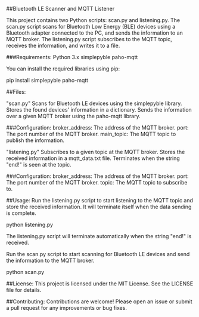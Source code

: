 ##Bluetooth LE Scanner and MQTT Listener

This project contains two Python scripts: scan.py and listening.py.
The scan.py script scans for Bluetooth Low Energy (BLE) devices using a Bluetooth adapter connected to the PC, and sends the information to an MQTT broker.
The listening.py script subscribes to the MQTT topic, receives the information, and writes it to a file.

###Requirements:
Python 3.x
simplepyble
paho-mqtt

You can install the required libraries using pip:

pip install simplepyble paho-mqtt

##Files:

"scan.py"
Scans for Bluetooth LE devices using the simplepyble library.
Stores the found devices' information in a dictionary.
Sends the information over a given MQTT broker using the paho-mqtt library.

###Configuration:
broker_address: The address of the MQTT broker.
port: The port number of the MQTT broker.
main_topic: The MQTT topic to publish the information.

"listening.py"
Subscribes to a given topic at the MQTT broker.
Stores the received information in a mqtt_data.txt file.
Terminates when the string "end!" is seen at the topic.

###Configuration:
broker_address: The address of the MQTT broker.
port: The port number of the MQTT broker.
topic: The MQTT topic to subscribe to.

##Usage:
Run the listening.py script to start listening to the MQTT topic and store the received information. It will terminate itself when the data sending is complete.

python listening.py

The listening.py script will terminate automatically when the string "end!" is received.

Run the scan.py script to start scanning for Bluetooth LE devices and send the information to the MQTT broker.

python scan.py

##License:
This project is licensed under the MIT License. See the LICENSE file for details.

##Contributing:
Contributions are welcome! Please open an issue or submit a pull request for any improvements or bug fixes.






